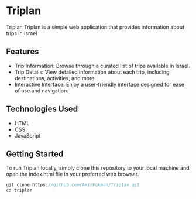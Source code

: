 # Triplan

Triplan Triplan is a simple web application that provides information about trips in Israel

## Features

* Trip Information: Browse through a curated list of trips available in Israel.
* Trip Details: View detailed information about each trip, including destinations, activities, and more.
* Interactive Interface: Enjoy a user-friendly interface designed for ease of use and navigation.

## Technologies Used
* HTML
* CSS
* JavaScript

## Getting Started
To run Triplan locally, simply clone this repository to your local machine and open the index.html file in your preferred web browser.

```javascript
git clone https://github.com/AmirFukman/Triplan.git
cd triplan
```

